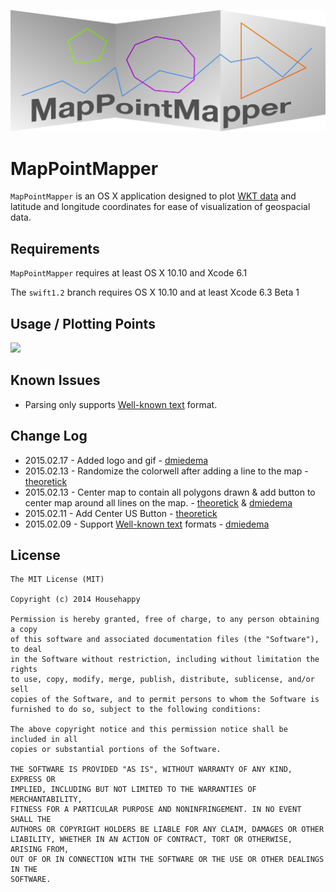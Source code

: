 ![](assets/logo.png)

MapPointMapper
==============

`MapPointMapper` is an OS X application designed to plot [WKT data](https://en.wikipedia.org/wiki/Well-known_text) and latitude and longitude coordinates for ease of visualization of geospacial data.

## Requirements

`MapPointMapper` requires at least OS X 10.10 and Xcode 6.1

The `swift1.2` branch requires OS X 10.10 and at least Xcode 6.3 Beta 1

## Usage / Plotting Points

![](assets/mappointmapper.gif)

## Known Issues

- Parsing only supports [Well-known text][well-known-text] format.

## Change Log

- 2015.02.17 - Added logo and gif - [dmiedema][dmiedema]
- 2015.02.13 - Randomize the colorwell after adding a line to the map - [theoretick][theoretick]
- 2015.02.13 - Center map to contain all polygons drawn & add button to center map around all lines on the map. - [theoretick][theoretick] & [dmiedema][dmiedema]
- 2015.02.11 - Add Center US Button - [theoretick][theoretick]
- 2015.02.09 - Support [Well-known text][well-known-text] formats - [dmiedema][dmiedema]

[well-known-text]: https://en.wikipedia.org/wiki/Well-known_text
[dmiedema]: https://github.com/dmiedema
[theoretick]: https://github.com/theoretick

## License

    The MIT License (MIT)

    Copyright (c) 2014 Househappy

    Permission is hereby granted, free of charge, to any person obtaining a copy
    of this software and associated documentation files (the "Software"), to deal
    in the Software without restriction, including without limitation the rights
    to use, copy, modify, merge, publish, distribute, sublicense, and/or sell
    copies of the Software, and to permit persons to whom the Software is
    furnished to do so, subject to the following conditions:

    The above copyright notice and this permission notice shall be included in all
    copies or substantial portions of the Software.

    THE SOFTWARE IS PROVIDED "AS IS", WITHOUT WARRANTY OF ANY KIND, EXPRESS OR
    IMPLIED, INCLUDING BUT NOT LIMITED TO THE WARRANTIES OF MERCHANTABILITY,
    FITNESS FOR A PARTICULAR PURPOSE AND NONINFRINGEMENT. IN NO EVENT SHALL THE
    AUTHORS OR COPYRIGHT HOLDERS BE LIABLE FOR ANY CLAIM, DAMAGES OR OTHER
    LIABILITY, WHETHER IN AN ACTION OF CONTRACT, TORT OR OTHERWISE, ARISING FROM,
    OUT OF OR IN CONNECTION WITH THE SOFTWARE OR THE USE OR OTHER DEALINGS IN THE
    SOFTWARE.


